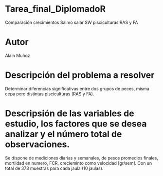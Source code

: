 # Tarea_final_DiplomadoR
Comparación crecimientos Salmo salar SW pisciculturas RAS y FA

# Autor
Alain Muñoz

# Descripción del problema a resolver
Determinar diferencias significativas entre dos grupos de peces, misma cepa pero distintas pisciculturas (RAS y FA).

# Descripsión de las variables de estudio, los factores que se desea analizar y el número total de observaciones.
Se dispone de mediciones diarias y semanales, de pesos promedios finales, mortlidad en numero, FCR, crecieminto como velocidad [gr/sem]. Con un total de 373 muestras para cada jaula (10 jaulas).
